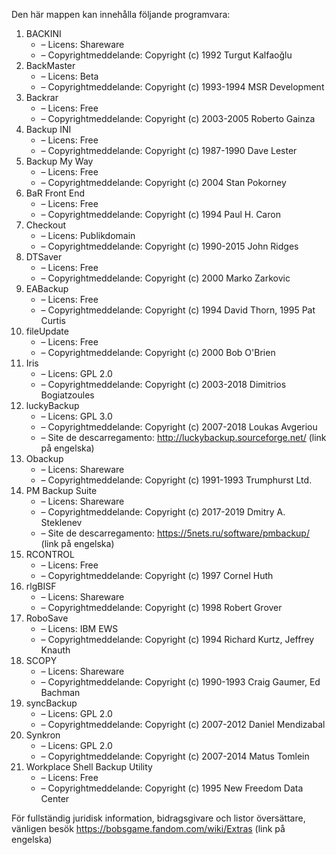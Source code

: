 ﻿Den här mappen kan innehålla följande programvara:

1. BACKINI
   - – Licens: Shareware
   - – Copyrightmeddelande: Copyright (c) 1992 Turgut Kalfaoğlu
2. BackMaster
   - – Licens: Beta
   - – Copyrightmeddelande: Copyright (c) 1993-1994 MSR Development
3. Backrar
   - – Licens: Free
   - – Copyrightmeddelande: Copyright (c) 2003-2005 Roberto Gainza
4. Backup INI
   - – Licens: Free
   - – Copyrightmeddelande: Copyright (c) 1987-1990 Dave Lester
5. Backup My Way
   - – Licens: Free
   - – Copyrightmeddelande: Copyright (c) 2004 Stan Pokorney
6. BaR Front End
   - – Licens: Free
   - – Copyrightmeddelande: Copyright (c) 1994 Paul H. Caron
7. Checkout
   - – Licens: Publikdomain
   - – Copyrightmeddelande: Copyright (c) 1990-2015 John Ridges
8. DTSaver
   - – Licens: Free
   - – Copyrightmeddelande: Copyright (c) 2000 Marko Zarkovic
9. EABackup
   - – Licens: Free
   - – Copyrightmeddelande: Copyright (c) 1994 David Thorn, 1995 Pat Curtis
10. fileUpdate
    - – Licens: Free
    - – Copyrightmeddelande: Copyright (c) 2000 Bob O'Brien
11. Iris
    - – Licens: GPL 2.0
    - – Copyrightmeddelande: Copyright (c) 2003-2018 Dimitrios Bogiatzoules
12. luckyBackup
    - – Licens: GPL 3.0
    - – Copyrightmeddelande: Copyright (c) 2007-2018 Loukas Avgeriou
    - – Site de descarregamento: http://luckybackup.sourceforge.net/ (link på engelska)
13. Obackup
    - – Licens: Shareware
    - – Copyrightmeddelande: Copyright (c) 1991-1993 Trumphurst Ltd.
14. PM Backup Suite
    - – Licens: Shareware
    - – Copyrightmeddelande: Copyright (c) 2017-2019 Dmitry A. Steklenev
    - – Site de descarregamento: https://5nets.ru/software/pmbackup/ (link på engelska)
15. RCONTROL
    - – Licens: Free
    - – Copyrightmeddelande: Copyright (c) 1997 Cornel Huth
16. rlgBISF
    - – Licens: Shareware
    - – Copyrightmeddelande: Copyright (c) 1998 Robert Grover
17. RoboSave
    - – Licens: IBM EWS
    - – Copyrightmeddelande: Copyright (c) 1994 Richard Kurtz, Jeffrey Knauth
18. SCOPY
    - – Licens: Shareware
    - – Copyrightmeddelande: Copyright (c) 1990-1993 Craig Gaumer, Ed Bachman
19. syncBackup
    - – Licens: GPL 2.0
    - – Copyrightmeddelande: Copyright (c) 2007-2012 Daniel Mendizabal
20. Synkron
    - – Licens: GPL 2.0
    - – Copyrightmeddelande: Copyright (c) 2007-2014 Matus Tomlein
21. Workplace Shell Backup Utility
    - – Licens: Free
    - – Copyrightmeddelande: Copyright (c) 1995 New Freedom Data Center

För fullständig juridisk information, bidragsgivare och listor översättare, vänligen besök https://bobsgame.fandom.com/wiki/Extras (link på engelska)
